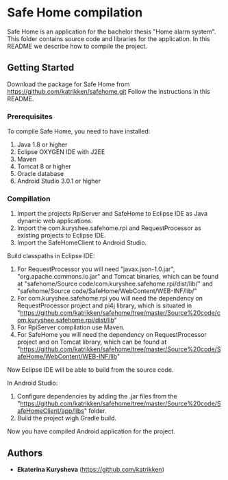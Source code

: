 # Safe Home compilation

Safe Home is an application for the bachelor thesis "Home alarm system". This folder contains source code and libraries for the application. In this README we describe how to compile the project.

## Getting Started

Download the package for Safe Home from https://github.com/katrikken/safehome.git
Follow the instructions in this README.

### Prerequisites

To compile Safe Home, you need to have installed:
1) Java 1.8 or higher
2) Eclipse OXYGEN IDE with J2EE
3) Maven
2) Tomcat 8 or higher
3) Oracle database
4) Android Studio 3.0.1 or higher

### Compillation

1) Import the projects RpiServer and SafeHome to Eclipse IDE as Java dynamic web applications.
2) Import the com.kuryshee.safehome.rpi and RequestProcessor as existing projects to Eclipse IDE.
3) Import the SafeHomeClient to Android Studio.

Build classpaths in Eclipse IDE:

1) For RequestProcessor you will need "javax.json-1.0.jar", "org.apache.commons.io.jar" and Tomcat binaries, which can be found at "safehome/Source code/com.kuryshee.safehome.rpi/dist/lib/" and "safehome/Source code/SafeHome/WebContent/WEB-INF/lib/"
2) For com.kuryshee.safehome.rpi you will need the dependency on RequestProcessor project and pi4j library, which is situated in "https://github.com/katrikken/safehome/tree/master/Source%20code/com.kuryshee.safehome.rpi/dist/lib"
3) For RpiServer compilation use Maven.
4) For SafeHome you will need the dependency on RequestProcessor project and on Tomcat library, which can be found at "https://github.com/katrikken/safehome/tree/master/Source%20code/SafeHome/WebContent/WEB-INF/lib"

Now Eclipse IDE will be able to build from the source code.

In Android Studio:
1) Configure dependencies by adding the .jar files from the "https://github.com/katrikken/safehome/tree/master/Source%20code/SafeHomeClient/app/libs" folder. 
2) Build the project wigh Gradle build.

Now you have compiled Android application for the project.

## Authors

* **Ekaterina Kurysheva** (https://github.com/katrikken)
